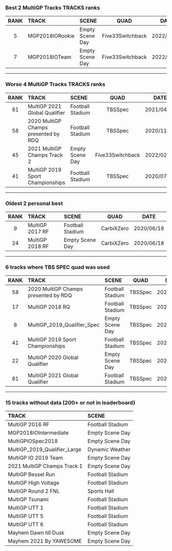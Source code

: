 ### Best 2 MultiGP Tracks TRACKS ranks
|RANK|TRACK|SCENE|QUAD|DATE|
|:---:|:---|:---|:---:|:---:|
|5|MGP2018IORookie|Empty Scene Day|Five33Switchback|2022/02/16|
|7|MGP2018IOTeam|Empty Scene Day|Five33Switchback|2022/02/16|
---
### Worse 4 MultiGP Tracks TRACKS ranks
|RANK|TRACK|SCENE|QUAD|DATE|
|:---:|:---|:---|:---:|:---:|
|81|MultiGP 2021 Global Qualifier|Football Stadium|TBSSpec|2021/04/17|
|58|2020 MultiGP Champs presented by RDQ|Football Stadium|TBSSpec|2020/11/08|
|45|2021 MultiGP Champs Track 2|Empty Scene Day|Five33Switchback|2022/02/02|
|41|MultiGP 2019 Sport Championships|Football Stadium|TBSSpec|2020/07/06|
---
### Oldest 2 personal best
|RANK|TRACK|SCENE|QUAD|DATE|
|:---:|:---|:---|:---:|:---:|
|9|MultiGP 2017 RF|Football Stadium|CarbiXZero|2020/06/18|
|24|MultiGP 2018 RF|Empty Scene Day|CarbiXZero|2020/06/18|
---
### 6 tracks where TBS SPEC quad was used
|RANK|TRACK|SCENE|QUAD|DATE|
|:---:|:---|:---|:---:|:---:|
|58|2020 MultiGP Champs presented by RDQ|Football Stadium|TBSSpec|2020/11/08|
|17|MultiGP 2018 RQ|Football Stadium|TBSSpec|2020/08/30|
|8|MultiGP_2019_Qualifier_Spec|Empty Scene Day|TBSSpec|2020/07/12|
|41|MultiGP 2019 Sport Championships|Football Stadium|TBSSpec|2020/07/06|
|22|MultiGP 2020 Global Qualifier|Empty Scene Day|TBSSpec|2020/07/09|
|81|MultiGP 2021 Global Qualifier|Football Stadium|TBSSpec|2021/04/17|
---
### 15 tracks without data (200+ or not in leaderboard)
|TRACK|SCENE|
|:---|:---|
|MultiGP 2016 RF|Football Stadium|
|MGP2018IOIntermediate|Empty Scene Day|
|MultiGPIOSpec2018|Empty Scene Day|
|MultiGP_2019_Qualifier_Large|Dynamic Weather|
|MultiGP IO 2019 Team|Empty Scene Day|
|2021 MultiGP Champs Track 1|Empty Scene Day|
|MultiGP Bessel Run|Football Stadium|
|MultiGP High Voltage|Football Stadium|
|MultiGP Round 2 FNL|Sports Hall|
|MultiGP Tsunami|Football Stadium|
|MultiGP UTT 1|Football Stadium|
|MultiGP UTT 5|Football Stadium|
|MultiGP UTT 6|Football Stadium|
|Mayhem Dawn till Dusk|Empty Scene Day|
|Mayhem 2021 By YAWESOME|Empty Scene Day|

